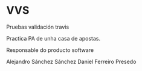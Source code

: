 # VVS
Pruebas validación travis

Practica PA de unha casa de apostas.

Responsable do producto software

Alejandro Sánchez Sánchez
Daniel Ferreiro Presedo
